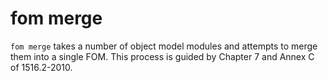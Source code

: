 # fom merge

`fom merge` takes a number of object model modules and attempts to merge them
into a single FOM. This process is guided by Chapter 7 and Annex C of
1516.2-2010.
